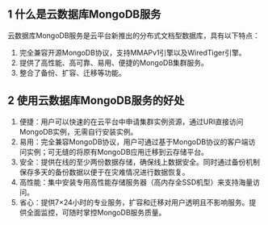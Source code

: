 ## 1 什么是云数据库MongoDB服务

云数据库MongoDB服务是云平台新推出的分布式文档型数据库，具有以下特点：

1)	完全兼容开源MongoDB协议，支持MMAPv1引擎以及WiredTiger引擎。<br>
2)	提供了高性能、高可靠、易用、便捷的MongoDB集群服务。<br>
3)	整合了备份、扩容、迁移等功能。 

## 2 使用云数据库MongoDB服务的好处

1)	便捷：用户可以快速的在云平台中申请集群实例资源，通过URI直接访问MongoDB实例，无需自行安装实例。<br>
2)	易用：完全兼容MongoDB协议，用户可通过基于MongoDB协议的客户端访问实例；可无缝的将原有MongoDB应用迁移到云存储平台。<br>
3)	安全：提供在线的至少两份数据存储，确保线上数据安全。同时通过备份机制保存多天的备份数据以便于在灾难情况进行数据恢复。<br>
4)	高性能：集中安装专用高性能存储服务器（高内存全SSD机型）来支持海量访问。<br>
5)	省心：提供7×24小时的专业服务，扩容和迁移对用户透明且不影响服务。提供全面监控，可随时掌控MongoDB服务质量。
 